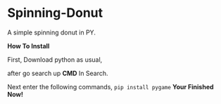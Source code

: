 # Spinning-Donut
A simple spinning donut in PY.




**How To Install**


First, Download python as usual,

after go search up **CMD** In Search.

Next enter the following commands, `pip install pygame` **Your Finished Now!**
